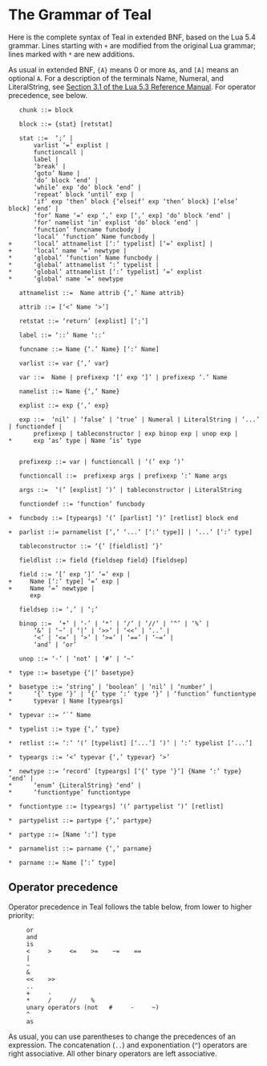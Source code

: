 # The Grammar of Teal

Here is the complete syntax of Teal in extended BNF, based on the Lua 5.4
grammar. Lines starting with `+` are modified from the original Lua grammar;
lines marked with `*` are new additions.

As usual in extended BNF, `{A}` means 0 or more `A`s, and `[A]` means an
optional `A`. For a description of the terminals Name, Numeral, and
LiteralString, see [Section 3.1 of the Lua 5.3 Reference
Manual](https://www.lua.org/manual/5.3/manual.html#3.1). For operator
precedence, see below.

```
   chunk ::= block

   block ::= {stat} [retstat]

   stat ::=  ‘;’ |
       varlist ‘=’ explist |
       functioncall |
       label |
       ‘break’ |
       ‘goto’ Name |
       ‘do’ block ‘end’ |
       ‘while’ exp ‘do’ block ‘end’ |
       ‘repeat’ block ‘until’ exp |
       ‘if’ exp ‘then’ block {‘elseif’ exp ‘then’ block} [‘else’ block] ‘end’ |
       ‘for’ Name ‘=’ exp ‘,’ exp [‘,’ exp] ‘do’ block ‘end’ |
       ‘for’ namelist ‘in’ explist ‘do’ block ‘end’ |
       ‘function’ funcname funcbody |
       ‘local’ ‘function’ Name funcbody |
+      ‘local’ attnamelist [‘:’ typelist] [‘=’ explist] |
+      ‘local’ name ‘=’ newtype |
*      ‘global’ ‘function’ Name funcbody |
*      ‘global’ attnamelist ‘:’ typelist |
*      ‘global’ attnamelist [‘:’ typelist] ‘=’ explist
*      ‘global’ name ‘=’ newtype

   attnamelist ::=  Name attrib {‘,’ Name attrib}

   attrib ::= [‘<’ Name ‘>’]

   retstat ::= ‘return’ [explist] [‘;’]

   label ::= ‘::’ Name ‘::’

   funcname ::= Name {‘.’ Name} [‘:’ Name]

   varlist ::= var {‘,’ var}

   var ::=  Name | prefixexp ‘[’ exp ‘]’ | prefixexp ‘.’ Name

   namelist ::= Name {‘,’ Name}

   explist ::= exp {‘,’ exp}

   exp ::=  ‘nil’ | ‘false’ | ‘true’ | Numeral | LiteralString | ‘...’ | functiondef |
       prefixexp | tableconstructor | exp binop exp | unop exp |
*      exp ‘as’ type | Name ‘is’ type


   prefixexp ::= var | functioncall | ‘(’ exp ‘)’

   functioncall ::=  prefixexp args | prefixexp ‘:’ Name args

   args ::=  ‘(’ [explist] ‘)’ | tableconstructor | LiteralString

   functiondef ::= ‘function’ funcbody

+  funcbody ::= [typeargs] ‘(’ [parlist] ‘)’ [retlist] block end

+  parlist ::= parnamelist [‘,’ ‘...’ [‘:’ type]] | ‘...’ [‘:’ type]

   tableconstructor ::= ‘{’ [fieldlist] ‘}’

   fieldlist ::= field {fieldsep field} [fieldsep]

   field ::= ‘[’ exp ‘]’ ‘=’ exp |
+     Name [‘:’ type] ‘=’ exp |
+     Name ‘=’ newtype |
      exp

   fieldsep ::= ‘,’ | ‘;’

   binop ::=  ‘+’ | ‘-’ | ‘*’ | ‘/’ | ‘//’ | ‘^’ | ‘%’ |
       ‘&’ | ‘~’ | ‘|’ | ‘>>’ | ‘<<’ | ‘..’ |
       ‘<’ | ‘<=’ | ‘>’ | ‘>=’ | ‘==’ | ‘~=’ |
       ‘and’ | ‘or’

   unop ::= ‘-’ | ‘not’ | ‘#’ | ‘~’

*  type ::= basetype {‘|’ basetype}

*  basetype ::= ‘string’ | ‘boolean’ | ‘nil’ | ‘number’ |
*      ‘{’ type ‘}’ | ‘{’ type ‘:’ type ‘}’ | ‘function’ functiontype
*      typevar | Name [typeargs]

*  typevar ::= ‘`’ Name

*  typelist ::= type {‘,’ type}

*  retlist ::= ‘:’ ‘(’ [typelist] [‘...’] ‘)’ | ‘:’ typelist [‘...’]

*  typeargs ::= ‘<’ typevar {‘,’ typevar} ‘>’

*  newtype ::= ‘record’ [typeargs] [‘{’ type ‘}’] {Name ‘:’ type} ‘end’ |
*      ‘enum’ {LiteralString} ‘end’ |
*      ‘functiontype’ functiontype

*  functiontype ::= [typeargs] ‘(’ partypelist ‘)’ [retlist]

*  partypelist ::= partype {‘,’ partype}

*  partype ::= [Name ‘:’] type

*  parnamelist ::= parname {‘,’ parname}

*  parname ::= Name [‘:’ type]
```

## Operator precedence

Operator precedence in Teal follows the table below, from lower to higher priority:

```
     or
     and
     is
     <     >     <=    >=    ~=    ==
     |
     ~
     &
     <<    >>
     ..
     +     -
     *     /     //    %
     unary operators (not   #     -     ~)
     ^
     as
```

As usual, you can use parentheses to change the precedences of an expression.
The concatenation (`..`) and exponentiation (`^`) operators are right
associative. All other binary operators are left associative.
